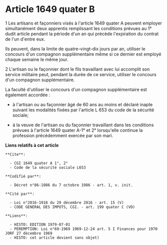 # Article 1649 quater B

1  Les artisans et façonniers visés à l'article 1649 quater A peuvent employer simultanément deux apprentis remplissant les
conditions prévues au 1° dudit article pendant la période d'un an qui précède l'expiration du contrat de l'un d'entre eux.

Ils peuvent, dans la limite de quatre-vingt-dix jours par an, utiliser le concours d'un compagnon supplémentaire même si ce
dernier est employé chaque semaine le même jour.

2  L'artisan ou le façonnier dont le fils travaillant avec lui accomplit son service militaire peut, pendant la durée de ce
service, utiliser le concours d'un compagnon supplémentaire.

La faculté d'utiliser le concours d'un compagnon supplémentaire est également accordée :

- à l'artisan ou au façonnier âgé de 60 ans au moins et déclaré inapte suivant les modalités fixées par l'article L 653 du
code de la sécurité sociale;

- à la veuve de l'artisan ou du façonnier travaillant dans les conditions prévues à l'article 1649 quater A-1° et 2°
lorsqu'elle continue la profession précédemment exercée par son mari.

**Liens relatifs à cet article**

	**Cite**:

	  - CGI 1649 quater A 1°, 2°
	  - Code de la sécurité sociale L653

	**Codifié par**:

	  - Décret n°86-1086 du 7 octobre 1986 - art. 1, v. init.

	**Cité par**:

	  - Loi n°2016-1918 du 29 décembre 2016 - art. 15 (V)
	  - CODE GENERAL DES IMPOTS, CGI. - art. 199 quater C (VD)

	**Liens**:

	  - HISTO: EDITION 1979-07-01
	  - PEREMPTION: Loi n°69-1969 1969-12-24 art. 5 I Finances pour 1970 JORF 27 décembre 1969
	  - HISTO: cet article devient sans objet)
